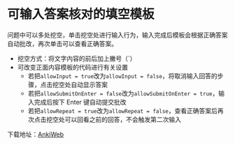 # 可输入答案核对的填空模板

问题中可以多处挖空，单击挖空处进行输入行为，输入完成后模板会根据正确答案自动批改，再次单击可以查看正确答案。

- 挖空方式：将文字内容的前后加上撇号（`）
- 可改变正面内容模板的代码进行有关设置
  - 若把`allowInput = true`改为`allowInput = false`，将取消输入回答的步骤，点击挖空处自动显示答案
  - 若把`allowSubmitOnEnter = false`改为`allowSubmitOnEnter = true`，输入完成后按下 Enter 键自动提交批改
  - 若把`allowRepeat = true`改为`allowRepeat = false`，查看正确答案后再次点击挖空处可以回看之前的回答，不会触发第二次输入

下载地址：[AnkiWeb](https://ankiweb.net/shared/info/356679663?cb=1733882492852)
